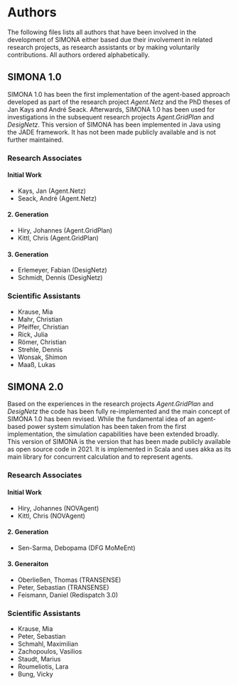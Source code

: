 # Authors
The following files lists all authors that have been involved in the development of SIMONA either based due their
involvement in related research projects, as research assistants or by making voluntarily contributions.
All authors ordered alphabetically.

## SIMONA 1.0
SIMONA 1.0 has been the first implementation of the agent-based approach developed as part of the research
project _Agent.Netz_ and the PhD theses of Jan Kays and André Seack. Afterwards, SIMONA 1.0 has been used
for investigations in the subsequent research projects _Agent.GridPlan_ and _DesigNetz_. This version of SIMONA
has been implemented in Java using the JADE framework. It has not been made publicly available and is not further maintained.

### Research Associates
#### Initial Work
- Kays, Jan (Agent.Netz)
- Seack, André (Agent.Netz)

#### 2. Generation
- Hiry, Johannes (Agent.GridPlan)
- Kittl, Chris (Agent.GridPlan)

#### 3. Generation
- Erlemeyer, Fabian (DesigNetz)
- Schmidt, Dennis (DesigNetz)

### Scientific Assistants
- Krause, Mia
- Mahr, Christian
- Pfeiffer, Christian
- Rick, Julia
- Römer, Christian
- Strehle, Dennis
- Wonsak, Shimon
- Maaß, Lukas

## SIMONA 2.0
Based on the experiences in the research projects _Agent.GridPlan_ and _DesigNetz_ the code has been fully
re-implemented and the main concept of SIMONA 1.0 has been revised. While the fundamental idea of an agent-based
power system simulation has been taken from the first implementation, the simulation capabilities have been extended broadly.
This version of SIMONA is the version that has been made publicly available as open source code in 2021. It is implemented in 
Scala and uses akka as its main library for concurrent calculation and to represent agents. 

### Research Associates
#### Initial Work
- Hiry, Johannes (NOVAgent)
- Kittl, Chris (NOVAgent)

#### 2. Generation
- Sen-Sarma, Debopama (DFG MoMeEnt)

#### 3. Generaiton
- Oberließen, Thomas (TRANSENSE)
- Peter, Sebastian (TRANSENSE)
- Feismann, Daniel (Redispatch 3.0)

### Scientific Assistants
- Krause, Mia
- Peter, Sebastian
- Schmahl, Maximilian
- Zachopoulos, Vasilios
- Staudt, Marius
- Roumeliotis, Lara
- Bung, Vicky
